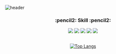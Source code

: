 ![header](https://capsule-render.vercel.app/api?type=slice&color=3751F7&height=300&section=header&text=yhking99%20GitHub&fontSize=70)

<h3 align="center">:pencil2: Skill :pencil2:</h3>
<div align=center>
  
<img src="https://img.shields.io/badge/HTML-E34F26?style=flat&logo=html5&logoColor=white"/>
<img src="https://img.shields.io/badge/CSS-1572B6?style=flat&logo=css3&logoColor=white"/>
<img src="https://img.shields.io/badge/JS-F7DF1E?style=flat&logo=javascript&logoColor=white"/>
<img src="https://img.shields.io/badge/Vue-4FC08D?style=flat&logo=vuedotjs&logoColor=white"/>
<img src="https://img.shields.io/badge/React-61DAFB?style=flat&logo=react&logoColor=white"/>

</div>

<br/>

<div align="center">
  
[![Top Langs](https://github-readme-stats.vercel.app/api/top-langs/?username=yhking99&layout=compact)](https://github.com/yhking99/github-readme-stats)

</div>

